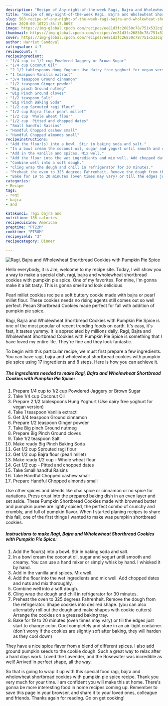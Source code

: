 ```yaml
---
description: "Recipe of Any-night-of-the-week Ragi, Bajra and Wholewheat Shortbread Cookies with Pumpkin Pie Spice"
title: "Recipe of Any-night-of-the-week Ragi, Bajra and Wholewheat Shortbread Cookies with Pumpkin Pie Spice"
slug: 563-recipe-of-any-night-of-the-week-ragi-bajra-and-wholewheat-shortbread-cookies-with-pumpkin-pie-spice
date: 2020-09-10T21:36:17.069Z
image: https://img-global.cpcdn.com/recipes/ee81d3fc26850c78/751x532cq70/ragi-bajra-and-wholewheat-shortbread-cookies-with-pumpkin-pie-spice-recipe-main-photo.jpg
thumbnail: https://img-global.cpcdn.com/recipes/ee81d3fc26850c78/751x532cq70/ragi-bajra-and-wholewheat-shortbread-cookies-with-pumpkin-pie-spice-recipe-main-photo.jpg
cover: https://img-global.cpcdn.com/recipes/ee81d3fc26850c78/751x532cq70/ragi-bajra-and-wholewheat-shortbread-cookies-with-pumpkin-pie-spice-recipe-main-photo.jpg
author: Harriet Sandoval
ratingvalue: 4.7
reviewcount: 4
recipeingredient:
- "1/4 cup to 1/2 cup Powdered Jaggery or Brown Sugar"
- "1/4 cup Coconut Oil"
- "2 1/2 tablespoons Hung Yoghurt Use dairy free yoghurt for vegan version"
- "1 teaspoon Vanilla extract"
- "3/4 teaspoon Ground cinnamon"
- "1/2 teaspoon Ginger powder"
- "Big pinch Ground nutmeg"
- "Big Pinch Ground cloves"
- "1/2 teaspoon Salt"
- "Big Pinch Baking Soda"
- "1/2 cup Sprouted ragi flour"
- "1/2 cup Bajra flour pearl millet"
- "1/2 cup  Whole wheat flour"
- "1/2 cup  Pitted and chopped dates"
- "Small handful Raisins"
- "Handful Chopped cashew small"
- "Handful Chopped almonds small"
recipeinstructions:
- "Add the flour(s) into a bowl. Stir in baking soda and salt."
- "In a bowl cream the coconut oil, sugar and yogurt until smooth and creamy. You can use a hand mixer or simply whisk by hand. I whisked it by hand."
- "Add in the vanilla and spices. Mix well."
- "Add the flour into the wet ingredients and mix well. Add chopped dates and nuts and mix thoroughly."
- "Combine well into a soft dough."
- "Cling wrap the dough and chill in refrigerator for 30 minutes."
- "Preheat the oven to 325 degrees Fahrenheit. Remove the dough from the refrigerator. Shape cookies into desired shape. (you can also alternately roll out the dough and make shapes with cookie cutters) Arrange the cookies on a greased baking tray."
- "Bake for 19 to 20 minutes (oven times may vary) or till the edges just start to change color. Cool completely and store in an air-tight container. (don&#39;t worry if the cookies are slightly soft after baking, they will harden as they cool down)"
categories:
- Recipe
tags:
- ragi
- bajra
- and

katakunci: ragi bajra and 
nutrition: 186 calories
recipecuisine: American
preptime: "PT22M"
cooktime: "PT50M"
recipeyield: "3"
recipecategory: Dinner

---
```



![Ragi, Bajra and Wholewheat Shortbread Cookies with Pumpkin Pie Spice](https://img-global.cpcdn.com/recipes/ee81d3fc26850c78/751x532cq70/ragi-bajra-and-wholewheat-shortbread-cookies-with-pumpkin-pie-spice-recipe-main-photo.jpg)

Hello everybody, it is Jim, welcome to my recipe site. Today, I will show you a way to make a special dish, ragi, bajra and wholewheat shortbread cookies with pumpkin pie spice. One of my favorites. For mine, I'm gonna make it a bit tasty. This is gonna smell and look delicious.

Pearl millet cookies recipe a soft buttery cookie made with bajra or pearl millet flour. These cookies needs no rising agents still comes out so well perfect. Pecan Shortbread Cookies made perfect for fall with addition of pumpkin pie spice.

Ragi, Bajra and Wholewheat Shortbread Cookies with Pumpkin Pie Spice is one of the most popular of recent trending foods on earth. It's easy, it's fast, it tastes yummy. It is appreciated by millions daily. Ragi, Bajra and Wholewheat Shortbread Cookies with Pumpkin Pie Spice is something that I have loved my entire life. They're fine and they look fantastic.


To begin with this particular recipe, we must first prepare a few ingredients. You can have ragi, bajra and wholewheat shortbread cookies with pumpkin pie spice using 17 ingredients and 8 steps. Here is how you can achieve it.

<!--inarticleads1-->

##### The ingredients needed to make Ragi, Bajra and Wholewheat Shortbread Cookies with Pumpkin Pie Spice:

1. Prepare 1/4 cup to 1/2 cup Powdered Jaggery or Brown Sugar
1. Take 1/4 cup Coconut Oil
1. Prepare 2 1/2 tablespoons Hung Yoghurt (Use dairy free yoghurt for vegan version)
1. Take 1 teaspoon Vanilla extract
1. Get 3/4 teaspoon Ground cinnamon
1. Prepare 1/2 teaspoon Ginger powder
1. Take Big pinch Ground nutmeg
1. Prepare Big Pinch Ground cloves
1. Take 1/2 teaspoon Salt
1. Make ready Big Pinch Baking Soda
1. Get 1/2 cup Sprouted ragi flour
1. Get 1/2 cup Bajra flour (pearl millet)
1. Make ready 1/2 cup - Whole wheat flour
1. Get 1/2 cup - Pitted and chopped dates
1. Take Small handful Raisins
1. Take Handful Chopped cashew small
1. Prepare Handful Chopped almonds small


Use other spices and blends like chai spice or cinnamon or no spice for variations. Press crust into the prepared baking dish in an even layer and set aside. These Pumpkin Shortbread Cookies made with browned butter and pumpkin puree are lightly spiced, the perfect combo of crunchy and crumbly, and full of pumpkin flavor. When I started planing recipes to share this fall, one of the first things I wanted to make was pumpkin shortbread cookies. 

<!--inarticleads2-->

##### Instructions to make Ragi, Bajra and Wholewheat Shortbread Cookies with Pumpkin Pie Spice:

1. Add the flour(s) into a bowl. Stir in baking soda and salt.
1. In a bowl cream the coconut oil, sugar and yogurt until smooth and creamy. You can use a hand mixer or simply whisk by hand. I whisked it by hand.
1. Add in the vanilla and spices. Mix well.
1. Add the flour into the wet ingredients and mix well. Add chopped dates and nuts and mix thoroughly.
1. Combine well into a soft dough.
1. Cling wrap the dough and chill in refrigerator for 30 minutes.
1. Preheat the oven to 325 degrees Fahrenheit. Remove the dough from the refrigerator. Shape cookies into desired shape. (you can also alternately roll out the dough and make shapes with cookie cutters) Arrange the cookies on a greased baking tray.
1. Bake for 19 to 20 minutes (oven times may vary) or till the edges just start to change color. Cool completely and store in an air-tight container. (don&#39;t worry if the cookies are slightly soft after baking, they will harden as they cool down)


They have a nice spice flavor from a blend of different spices. I also add ground pumpkin seeds to the cookie dough. Such a great way to relax after a hard days work. Loved the Lavender, and the Rosewater was incredible as well! Arrived in perfect shape, all the way. 

So that is going to wrap it up with this special food ragi, bajra and wholewheat shortbread cookies with pumpkin pie spice recipe. Thank you very much for your time. I am confident you will make this at home. There's gonna be more interesting food in home recipes coming up. Remember to save this page in your browser, and share it to your loved ones, colleague and friends. Thanks again for reading. Go on get cooking!
